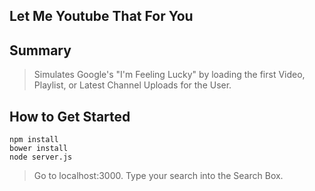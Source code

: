 ## Let Me Youtube That For You ##

## Summary ##
  > Simulates Google's "I'm Feeling Lucky" by loading the first Video, Playlist, or Latest Channel Uploads for the User.

## How to Get Started ##
	npm install
	bower install
	node server.js
  >Go to localhost:3000. Type your search into the Search Box.
